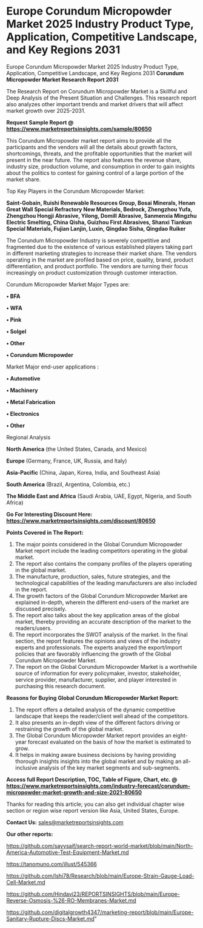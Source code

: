 # Europe Corundum Micropowder Market 2025 Industry Product Type, Application, Competitive Landscape, and Key Regions 2031
Europe Corundum Micropowder Market 2025 Industry Product Type, Application, Competitive Landscape, and Key Regions 2031
<strong>Corundum Micropowder Market Research Report 2031</strong>

The Research Report on Corundum Micropowder Market is a Skillful and Deep Analysis of the Present Situation and Challenges. This research report also analyzes other important trends and market drivers that will affect market growth over 2025-2031.

<strong>Request Sample Report @ <a href=https://www.marketreportsinsights.com/sample/80650>https://www.marketreportsinsights.com/sample/80650</a></strong>

This Corundum Micropowder market report aims to provide all the participants and the vendors will all the details about growth factors, shortcomings, threats, and the profitable opportunities that the market will present in the near future. The report also features the revenue share, industry size, production volume, and consumption in order to gain insights about the politics to contest for gaining control of a large portion of the market share.

Top Key Players in the Corundum Micropowder Market:

<strong>Saint-Gobain, Ruishi Renewable Resources Group, Bosai Minerals, Henan Great Wall Special Refractory New Materials, Bedrock, Zhengzhou Yufa, Zhengzhou Hongji Abrasive, Yilong, Domill Abrasive, Sanmenxia Mingzhu Electric Smelting, China Qisha, Guizhou First Abrasives, Shanxi Tiankun Special Materials, Fujian Lanjin, Luxin, Qingdao Sisha, Qingdao Ruiker</strong>

The Corundum Micropowder Industry is severely competitive and fragmented due to the existence of various established players taking part in different marketing strategies to increase their market share. The vendors operating in the market are profiled based on price, quality, brand, product differentiation, and product portfolio. The vendors are turning their focus increasingly on product customization through customer interaction.

Corundum Micropowder Market Major Types are:

<strong>• BFA

• WFA

• Pink

• Solgel

• Other

• Corundum Micropowder</strong>

Market Major end-user applications :

<strong>• Automotive

• Machinery

• Metal Fabrication

• Electronics

• Other</strong>

Regional Analysis

</u><strong><b>North America</b></strong> (the United States, Canada, and Mexico)

<strong><b>Europe </b></strong>(Germany, France, UK, Russia, and Italy)

<strong><b>Asia-Pacific</b></strong> (China, Japan, Korea, India, and Southeast Asia)

<strong><b>South America</b></strong> (Brazil, Argentina, Colombia, etc.)

<strong><b>The Middle East and Africa</b></strong> (Saudi Arabia, UAE, Egypt, Nigeria, and South Africa)

<strong>Go For Interesting Discount Here: <a href=https://www.marketreportsinsights.com/discount/80650>https://www.marketreportsinsights.com/discount/80650</a></strong>

<strong>Points Covered in The Report:</strong>
<ol>
  <li>The major points considered in the Global Corundum Micropowder Market report include the leading competitors operating in the global market.</li>
  <li>The report also contains the company profiles of the players operating in the global market.</li>
  <li>The manufacture, production, sales, future strategies, and the technological capabilities of the leading manufacturers are also included in the report.</li>
  <li>The growth factors of the Global Corundum Micropowder Market are explained in-depth, wherein the different end-users of the market are discussed precisely.</li>
  <li>The report also talks about the key application areas of the global market, thereby providing an accurate description of the market to the readers/users.</li>
  <li>The report incorporates the SWOT analysis of the market. In the final section, the report features the opinions and views of the industry experts and professionals. The experts analyzed the export/import policies that are favorably influencing the growth of the Global Corundum Micropowder Market.</li>
  <li>The report on the Global Corundum Micropowder Market is a worthwhile source of information for every policymaker, investor, stakeholder, service provider, manufacturer, supplier, and player interested in purchasing this research document.</li>
</ol>
<strong>Reasons for Buying Global Corundum Micropowder Market Report:</strong>

<ol>
  <li>The report offers a detailed analysis of the dynamic competitive landscape that keeps the reader/client well ahead of the competitors.</li>
  <li>It also presents an in-depth view of the different factors driving or restraining the growth of the global market.</li>
  <li>The Global Corundum Micropowder Market report provides an eight-year forecast evaluated on the basis of how the market is estimated to grow.</li>
  <li>It helps in making aware business decisions by having providing thorough insights insights into the global market and by making an all-inclusive analysis of the key market segments and sub-segments.</li>
</ol>
<strong>Access full Report Description, TOC, Table of Figure, Chart, etc. @ <a href=https://www.marketreportsinsights.com/industry-forecast/corundum-micropowder-market-growth-and-size-2021-80650>https://www.marketreportsinsights.com/industry-forecast/corundum-micropowder-market-growth-and-size-2021-80650</a></strong>


Thanks for reading this article; you can also get individual chapter wise section or region wise report version like Asia, United States, Europe.

<strong>Contact Us:</strong>
sales@marketreportsinsights.com

<strong>Our other reports:</strong>

<a href=https://github.com/sayysaif/search-report-world-market/blob/main/North-America-Automotive-Test-Equipment-Market.md>https://github.com/sayysaif/search-report-world-market/blob/main/North-America-Automotive-Test-Equipment-Market.md</a>

<a href=https://tanomuno.com/illust/545366>https://tanomuno.com/illust/545366</a>

<a href=https://github.com/Ishi78/Research/blob/main/Europe-Strain-Gauge-Load-Cell-Market.md>https://github.com/Ishi78/Research/blob/main/Europe-Strain-Gauge-Load-Cell-Market.md</a>

<a href=https://github.com/Hindavi23/REPORTSINSIGHTS/blob/main/Europe-Reverse-Osmosis-%26-RO-Membranes-Market.md>https://github.com/Hindavi23/REPORTSINSIGHTS/blob/main/Europe-Reverse-Osmosis-%26-RO-Membranes-Market.md</a>

<a href=https://github.com/digitalgrowth4347/marketing-report/blob/main/Europe-Sanitary-Rupture-Discs-Market.md>https://github.com/digitalgrowth4347/marketing-report/blob/main/Europe-Sanitary-Rupture-Discs-Market.md</a>"
